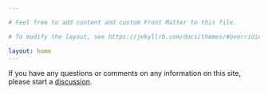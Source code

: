 ```yaml
---

# Feel free to add content and custom Front Matter to this file.

# To modify the layout, see https://jekyllrb.com/docs/themes/#overriding-theme-defaults

layout: home
---
```


If you have any questions or comments on any information on this site, please start
a [discussion](https://github.com/alrichardbollans/alrichardbollans.github.io/discussions).